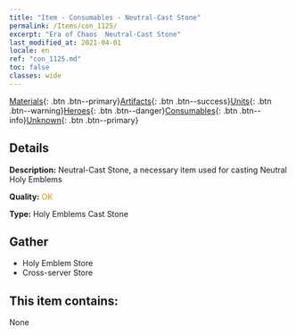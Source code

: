 ```yaml
---
title: "Item - Consumables - Neutral-Cast Stone"
permalink: /Items/con_1125/
excerpt: "Era of Chaos  Neutral-Cast Stone"
last_modified_at: 2021-04-01
locale: en
ref: "con_1125.md"
toc: false
classes: wide
---
```

 [Materials](/Items/){: .btn .btn--primary}[Artifacts](/Items/Artifacts/){: .btn .btn--success}[Units](/Items/Units/){: .btn .btn--warning}[Heroes](/Items/Heroes/){: .btn .btn--danger}[Consumables](/Items/Consumables/){: .btn .btn--info}[Unknown](/Items/Unknown/){: .btn .btn--primary}

## Details
 **Description:** Neutral-Cast Stone, a necessary item used for casting Neutral Holy Emblems

 **Quality:** <span style="color: #FF8C00">OK</span>

 **Type:** Holy Emblems Cast Stone

## Gather

*    Holy Emblem Store 
*    Cross-server Store 

## This item contains:

  None

